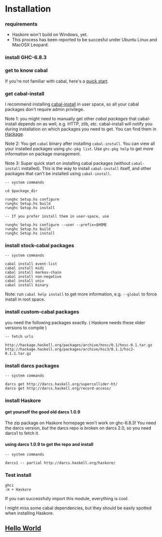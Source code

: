 Installation
=============

### requirements

* Haskore won't build on Windows, yet.
* This process has been reported to be succesful under Ubuntu Linux and MacOSX Leopard. 

### install GHC-6.8.3

### get to know cabal

If you're not familiar with cabal, here's a [quick start](http://www.haskell.org/haskellwiki/Cabal/How_to_install_a_Cabal_package).

### get cabal-install

I recommend installing [cabal-install](http://hackage.haskell.org/trac/hackage/wiki/CabalInstall) in user space, so all your cabal packages don't require admin privilege.

Note 1: you might need to manually get other _cabal packages_ that cabal-install depends on as well, e.g. HTTP, zlib, etc. cabal-install will notify you during installation on which packages you need to get. You can find them in [Hackage](http://hackage.haskell.org/packages/archive/pkg-list.html).

Note 2: You get `cabal` binary after installing `cabal-install`. You can view all your installed packages using `ghc-pkg list`. Use `ghc-pkg help` to get more information on package management.

Note 3: Super quick start on installing cabal packages (without `cabal-install` installed). This is the way to install `cabal-install` itself, and other packages that can't be installed using `cabal-install`.

	-- system commands
	
	cd $package_dir
	
	runghc Setup.hs configure
	runghc Setup.hs build
	runghc Setup.hs install
	
	-- If you prefer install them in user-space, use

	runghc Setup.hs configure --user --prefix=$HOME
	runghc Setup.hs build
	runghc Setup.hs install

### install stock-cabal packages

	-- system commands
	
	cabal install event-list
	cabal install midi
	cabal install markov-chain
	cabal install non-negative
	cabal install unix
	cabal install binary

Note: run `cabal help install` to get more information, e.g. `--global` to force install in root space.

### install custom-cabal packages

you need the following packages exactly. ( Haskore needs these older versions to compile )

	-- fetch urls
	
	http://hackage.haskell.org/packages/archive/hosc/0.1/hosc-0.1.tar.gz
	http://hackage.haskell.org/packages/archive/hsc3/0.1.1/hsc3-0.1.1.tar.gz
	
### install darcs packages

	-- system commands
	
	darcs get http://darcs.haskell.org/supercollider-ht/
	darcs get http://darcs.haskell.org/record-access/

### install Haskore

#### get yourself the good old darcs 1.0.9

The zip package on Haskore homepage won't work on ghc-6.8.3! You need the darcs version, _but_ the darcs repo is broken on darcs 2.0, so you need darcs1 to fetch it.

#### using darcs 1.0.9 to get the repo and install

	-- system commands
	
	darcs1 -- partial http://darcs.haskell.org/haskore/ 

### Test install

	ghci
	:m + Haskore
	
If you can successfully import this module, everything is cool.

I might miss some cabal dependencies, but they should be easily spotted when installing Haskore.

## [Hello World](hello.markdown)